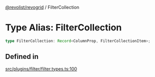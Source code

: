 [@revolist/revogrid](README.md) / FilterCollection

# Type Alias: FilterCollection

```ts
type FilterCollection: Record<ColumnProp, FilterCollectionItem>;
```

## Defined in

[src/plugins/filter/filter.types.ts:100](https://github.com/revolist/revogrid/blob/703fa47ec13d35676d07f3192b2741384647a863/src/plugins/filter/filter.types.ts#L100)
